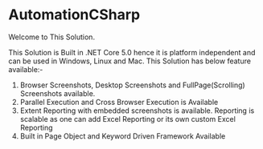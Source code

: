 # AutomationCSharp

Welcome to This Solution. 

This Solution is Built in .NET Core 5.0 hence it is platform independent and can be used in Windows, Linux and Mac.
This Solution has below feature available:-
1. Browser Screenshots, Desktop Screenshots and FullPage(Scrolling) Screenshots available.
2. Parallel Execution and Cross Browser Execution is Available
3. Extent Reporting with embedded screenshots is available. Reporting is scalable as one can add Excel Reporting or its own custom Excel Reporting
4. Built in Page Object and Keyword Driven Framework Available
